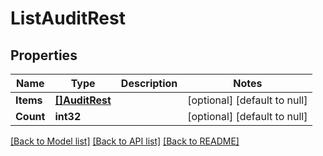 # ListAuditRest

## Properties
Name | Type | Description | Notes
------------ | ------------- | ------------- | -------------
**Items** | [**[]AuditRest**](AuditRest.md) |  | [optional] [default to null]
**Count** | **int32** |  | [optional] [default to null]

[[Back to Model list]](../README.md#documentation-for-models) [[Back to API list]](../README.md#documentation-for-api-endpoints) [[Back to README]](../README.md)

